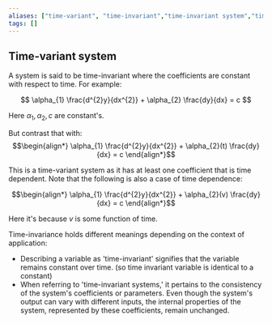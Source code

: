 ```yaml
---
aliases: ["time-variant", "time-invariant","time-invariant system","time variant", "time invariant"]
tags: []
---
```


## Time-variant system

A system is said to be time-invariant where the coefficients are constant with respect to time. For example:

$$ \alpha_{1} \frac{d^{2}y}{dx^{2}} + \alpha_{2} \frac{dy}{dx} = c $$

Here $\alpha_{1},\alpha_{2},c$ are constant's.

But contrast that with:
$$\begin{align*}
\alpha_{1} \frac{d^{2}y}{dx^{2}} + \alpha_{2}(t) \frac{dy}{dx} = c
\end{align*}$$

This is a time-variant system as it has at least one coefficient that is time dependent. Note that the following is also a case of time dependence:

$$\begin{align*}
\alpha_{1} \frac{d^{2}y}{dx^{2}} + \alpha_{2}(v) \frac{dy}{dx} = c
\end{align*}$$

Here it's because $v$ is some function of time.

Time-invariance holds different meanings depending on the context of application:
- Describing a variable as 'time-invariant' signifies that the variable remains constant over time. (so time invariant variable is identical to a constant)
- When referring to 'time-invariant systems,' it pertains to the consistency of the system's coefficients or parameters. Even though the system's output can vary with different inputs, the internal properties of the system, represented by these coefficients, remain unchanged.

